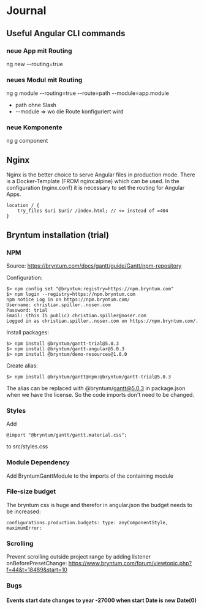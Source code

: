 # Journal
## Useful Angular CLI commands

### neue App mit Routing
ng new <name> --routing=true

### neues Modul mit Routing
ng g module <name> --routing=true --route=path --module=app.module
* path ohne Slash
* --module => wo die Route konfiguriert wird

### neue Komponente
ng g component <name>

## Nginx
Nginx is the better choice to serve Angular files in production mode.
There is a Docker-Template (FROM nginx:alpine) which can be used. In the
configuration (nginx.conf) it is necessary to set the routing for Angular Apps.

    location / {
        try_files $uri $uri/ /index.html; // <= instead of =404
    }


## Bryntum installation (trial)
### NPM
Source: https://bryntum.com/docs/gantt/guide/Gantt/npm-repository

Configuration:

    $> npm config set "@bryntum:registry=https://npm.bryntum.com"
    $> npm login --registry=https://npm.bryntum.com
    npm notice Log in on https://npm.bryntum.com/
    Username: christian.spiller..noser.com
    Password: trial
    Email: (this IS public) christian.spiller@noser.com
    Logged in as christian.spiller..noser.com on https://npm.bryntum.com/.

Install packages:

    $> npm install @bryntum/gantt-trial@5.0.3
    $> npm install @bryntum/gantt-angular@5.0.3
    $> npm install @bryntum/demo-resources@1.0.0

Create alias:

    $> npm install @bryntum/gantt@npm:@bryntum/gantt-trial@5.0.3
The alias can be replaced with @bryntum/gantt@5.0.3 in package.json when we have the license. So the code imports don't need to be changed. 

### Styles
Add

    @import "@bryntum/gantt/gantt.material.css";
to src/styles.css

### Module Dependency
Add BryntumGanttModule to the imports of the containing module

### File-size budget
The bryntum css is huge and therefor in angular.json the budget needs to be increased:
   
    configurations.production.budgets: type: anyComponentStyle, maximumError: 

### Scrolling
Prevent scrolling outside project range by adding listener onBeforePresetChange:
https://www.bryntum.com/forum/viewtopic.php?f=44&t=18489&start=10

### Bugs
#### Events start date changes to year -27000 when start Date is new Date(0)
